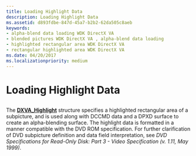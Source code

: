 ```yaml
---
title: Loading Highlight Data
description: Loading Highlight Data
ms.assetid: d893fdbe-847d-45a7-b2b2-62da505c8aeb
keywords:
- alpha-blend data loading WDK DirectX VA
- blended pictures WDK DirectX VA , alpha-blend data loading
- highlighted rectangular area WDK DirectX VA
- rectangular highlighted area WDK DirectX VA
ms.date: 04/20/2017
ms.localizationpriority: medium
---
```


# Loading Highlight Data


## <span id="ddk_loading_highlight_data_gg"></span><span id="DDK_LOADING_HIGHLIGHT_DATA_GG"></span>


The [**DXVA\_Highlight**](https://docs.microsoft.com/windows-hardware/drivers/ddi/content/dxva/ns-dxva-_dxva_highlight) structure specifies a highlighted rectangular area of a subpicture, and is used along with DCCMD data and a DPXD surface to create an alpha-blending surface. The highlight data is formatted in a manner compatible with the DVD ROM specification. For further clarification of DVD subpicture definition and data field interpretation, see *DVD Specifications for Read-Only Disk: Part 3 - Video Specification (v. 1.11, May 1999)*.

 

 





